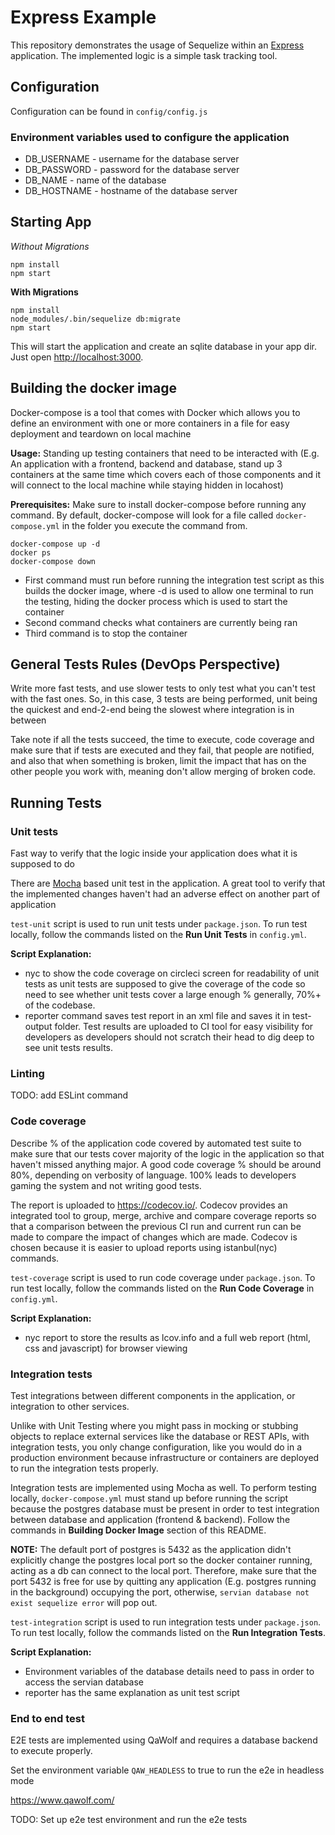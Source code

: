 # Express Example

This repository demonstrates the usage of Sequelize within an [Express](https://expressjs.com) application.
The implemented logic is a simple task tracking tool.

## Configuration

Configuration can be found in `config/config.js`

### Environment variables used to configure the application

- DB_USERNAME - username for the database server
- DB_PASSWORD - password for the database server
- DB_NAME - name of the database
- DB_HOSTNAME - hostname of the database server

## Starting App

*Without Migrations*

```
npm install
npm start
```

**With Migrations**

```
npm install
node_modules/.bin/sequelize db:migrate
npm start
```

This will start the application and create an sqlite database in your app dir.
Just open [http://localhost:3000](http://localhost:3000).

## Building the docker image
Docker-compose is a tool that comes with Docker which allows you to define an environment with one or more containers in a file for easy deployment and teardown on local machine

**Usage:** Standing up testing containers that need to be interacted with (E.g. An application with a frontend, backend and database, stand up 3 containers at the same time which covers each of those components and it will connect to the local machine while staying hidden in locahost) 

**Prerequisites:** Make sure to install docker-compose before running any command. By default, docker-compose will look for a file called `docker-compose.yml` in the folder you execute the command from. 

```
docker-compose up -d
docker ps
docker-compose down
```
- First command must run before running the integration test script as this builds the docker image, where -d is used to allow one terminal to run the testing, hiding the docker process which is used to start the container
- Second command checks what containers are currently being ran
- Third command is to stop the container

## General Tests Rules (DevOps Perspective)
Write more fast tests, and use slower tests to only test what you can't test with the fast ones. So, in this case, 3 tests are being performed, unit being the quickest and end-2-end being the slowest where integration is in between

Take note if all the tests succeed, the time to execute, code coverage and make sure that if tests are executed and they fail, that people are notified, and also that when something is broken, limit the impact that has on the other people you work with, meaning don't allow merging of broken code.

## Running Tests

### Unit tests
Fast way to verify that the logic inside your application does what it is supposed to do

There are [Mocha](https://mochajs.org) based unit test in the application. A great tool to verify that the implemented changes haven't had an adverse effect on another part of application

`test-unit` script is used to run unit tests under `package.json`. To run test locally, follow the commands listed on the **Run Unit Tests** in `config.yml`.

**Script Explanation:**
- nyc to show the code coverage on circleci screen for readability of unit tests as unit tests are supposed to give the coverage of the code so need to see whether unit tests cover a large enough % generally, 70%+ of the codebase.
- reporter command saves test report in an xml file and saves it in test-output folder. Test results are uploaded to CI tool for easy visibility for developers as developers should not scratch their head to dig deep to see unit tests results.

### Linting

TODO: add ESLint command

### Code coverage
Describe % of the application code covered by automated test suite to make sure that our tests cover majority of the logic in the application so that haven't missed anything major. A good code coverage % should be around 80%, depending on verbosity of language. 100% leads to developers gaming the system and not writing good tests.

The report is uploaded to https://codecov.io/. Codecov provides an integrated tool to group, merge, archive and compare coverage reports so that a comparison between the previous CI run and current run can be made to compare the impact of changes which are made. Codecov is chosen because it is easier to upload reports using istanbul(nyc) commands.

`test-coverage` script is used to run code coverage under `package.json`. To run test locally, follow the commands listed on the **Run Code Coverage** in `config.yml`.

**Script Explanation:**
- nyc report to store the results as lcov.info and a full web report (html, css and javascript) for browser viewing

### Integration tests
Test integrations between different components in the application, or integration to other services.

Unlike with Unit Testing where you might pass in mocking or stubbing objects to replace external services like the database or REST APIs, with integration tests, you only change configuration, like you would do in a production environment because infrastructure or containers are deployed to run the integration tests properly.

Integration tests are implemented using Mocha as well. To perform testing locally, `docker-compose.yml` must stand up before running the script because the postgres database must be present in order to test integration between database and application (frontend & backend). Follow the commands in **Building Docker Image** section of this README.

**NOTE:** The default port of postgres is 5432 as the application didn't explicitly change the postgres local port so the docker container running, acting as a db can connect to the local port. Therefore, make sure that the port 5432 is free for use by quitting any application (E.g. postgres running in the background) occupying the port, otherwise, `servian database not exist sequelize error` will pop out.

`test-integration` script is used to run integration tests under `package.json`. To run test locally, follow the commands listed on the **Run Integration Tests**.

**Script Explanation:**
- Environment variables of the database details need to pass in order to access the servian database
- reporter has the same explanation as unit test script

### End to end test

E2E tests are implemented using QaWolf and requires a database backend to execute properly.

Set the environment variable `QAW_HEADLESS` to true to run the e2e in headless mode

https://www.qawolf.com/

TODO: Set up e2e test environment and run the e2e tests